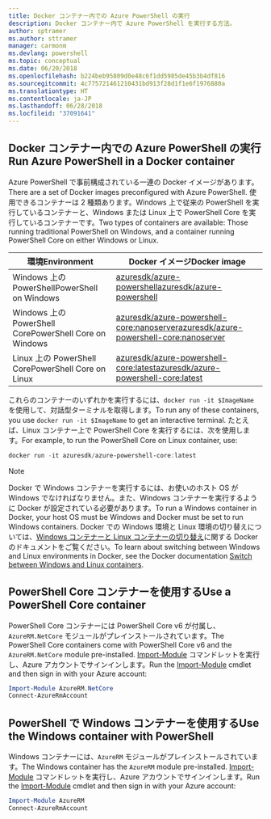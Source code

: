 ```yaml
---
title: Docker コンテナー内での Azure PowerShell の実行
description: Docker コンテナー内で Azure PowerShell を実行する方法。
author: sptramer
ms.author: sttramer
manager: carmonm
ms.devlang: powershell
ms.topic: conceptual
ms.date: 06/20/2018
ms.openlocfilehash: b224beb95809d0e48c6f1dd5985de45b3b4df816
ms.sourcegitcommit: 4c775721461210431bd913f28d1f1e6f1976880a
ms.translationtype: HT
ms.contentlocale: ja-JP
ms.lasthandoff: 06/28/2018
ms.locfileid: "37091641"
---
```

## <a name="run-azure-powershell-in-a-docker-container"></a><span data-ttu-id="63a4a-103">Docker コンテナー内での Azure PowerShell の実行</span><span class="sxs-lookup"><span data-stu-id="63a4a-103">Run Azure PowerShell in a Docker container</span></span>

<span data-ttu-id="63a4a-104">Azure PowerShell で事前構成されている一連の Docker イメージがあります。</span><span class="sxs-lookup"><span data-stu-id="63a4a-104">There are a set of Docker images preconfigured with Azure PowerShell.</span></span> <span data-ttu-id="63a4a-105">使用できるコンテナーは 2 種類あります。Windows 上で従来の PowerShell を実行しているコンテナーと、Windows または Linux 上で PowerShell Core を実行しているコンテナーです。</span><span class="sxs-lookup"><span data-stu-id="63a4a-105">Two types of containers are available: Those running traditional PowerShell on Windows, and a container running PowerShell Core on either Windows or Linux.</span></span>

| <span data-ttu-id="63a4a-106">環境</span><span class="sxs-lookup"><span data-stu-id="63a4a-106">Environment</span></span> | <span data-ttu-id="63a4a-107">Docker イメージ</span><span class="sxs-lookup"><span data-stu-id="63a4a-107">Docker image</span></span> |
|-------------|--------------|
| <span data-ttu-id="63a4a-108">Windows 上の PowerShell</span><span class="sxs-lookup"><span data-stu-id="63a4a-108">PowerShell on Windows</span></span> | [<span data-ttu-id="63a4a-109">azuresdk/azure-powershell</span><span class="sxs-lookup"><span data-stu-id="63a4a-109">azuresdk/azure-powershell</span></span>](https://hub.docker.com/r/azuresdk/azure-powershell/) |
| <span data-ttu-id="63a4a-110">Windows 上の PowerShell Core</span><span class="sxs-lookup"><span data-stu-id="63a4a-110">PowerShell Core on Windows</span></span> | [<span data-ttu-id="63a4a-111">azuresdk/azure-powershell-core:nanoserver</span><span class="sxs-lookup"><span data-stu-id="63a4a-111">azuresdk/azure-powershell-core:nanoserver</span></span>](https://hub.docker.com/r/azuresdk/azure-powershell-core/) |
| <span data-ttu-id="63a4a-112">Linux 上の PowerShell Core</span><span class="sxs-lookup"><span data-stu-id="63a4a-112">PowerShell Core on Linux</span></span> | [<span data-ttu-id="63a4a-113">azuresdk/azure-powershell-core:latest</span><span class="sxs-lookup"><span data-stu-id="63a4a-113">azuresdk/azure-powershell-core:latest</span></span>](https://hub.docker.com/r/azuresdk/azure-powershell-core/) |

<span data-ttu-id="63a4a-114">これらのコンテナーのいずれかを実行するには、`docker run -it $ImageName` を使用して、対話型ターミナルを取得します。</span><span class="sxs-lookup"><span data-stu-id="63a4a-114">To run any of these containers, you use `docker run -it $ImageName` to get an interactive terminal.</span></span> <span data-ttu-id="63a4a-115">たとえば、Linux コンテナー上で PowerShell Core を実行するには、次を使用します。</span><span class="sxs-lookup"><span data-stu-id="63a4a-115">For example, to run the PowerShell Core on Linux container, use:</span></span>

```powershell
docker run -it azuresdk/azure-powershell-core:latest
```

> [!NOTE]
> <span data-ttu-id="63a4a-116">Docker で Windows コンテナーを実行するには、お使いのホスト OS が Windows でなければなりません。また、Windows コンテナーを実行するように Docker が設定されている必要があります。</span><span class="sxs-lookup"><span data-stu-id="63a4a-116">To run a Windows container in Docker, your host OS must be Windows and Docker must be set to run Windows containers.</span></span> <span data-ttu-id="63a4a-117">Docker での Windows 環境と Linux 環境の切り替えについては、[Windows コンテナーと Linux コンテナーの切り替え](https://docs.docker.com/docker-for-windows/#switch-between-windows-and-linux-containers)に関する Docker のドキュメントをご覧ください。</span><span class="sxs-lookup"><span data-stu-id="63a4a-117">To learn about switching between Windows and Linux environments in Docker, see the Docker documentation [Switch between Windows and Linux containers](https://docs.docker.com/docker-for-windows/#switch-between-windows-and-linux-containers).</span></span>

## <a name="use-a-powershell-core-container"></a><span data-ttu-id="63a4a-118">PowerShell Core コンテナーを使用する</span><span class="sxs-lookup"><span data-stu-id="63a4a-118">Use a PowerShell Core container</span></span>

<span data-ttu-id="63a4a-119">PowerShell Core コンテナーには PowerShell Core v6 が付属し、`AzureRM.NetCore` モジュールがプレインストールされています。</span><span class="sxs-lookup"><span data-stu-id="63a4a-119">The PowerShell Core containers come with PowerShell Core v6 and the `AzureRM.NetCore` module pre-installed.</span></span> <span data-ttu-id="63a4a-120">[Import-Module](/powershell/module/microsoft.powershell.core/import-module) コマンドレットを実行し、Azure アカウントでサインインします。</span><span class="sxs-lookup"><span data-stu-id="63a4a-120">Run the [Import-Module](/powershell/module/microsoft.powershell.core/import-module) cmdlet and then sign in with your Azure account:</span></span>

```powershell
Import-Module AzureRM.NetCore
Connect-AzureRmAccount
```

## <a name="use-the-windows-container-with-powershell"></a><span data-ttu-id="63a4a-121">PowerShell で Windows コンテナーを使用する</span><span class="sxs-lookup"><span data-stu-id="63a4a-121">Use the Windows container with PowerShell</span></span>

<span data-ttu-id="63a4a-122">Windows コンテナーには、`AzureRM` モジュールがプレインストールされています。</span><span class="sxs-lookup"><span data-stu-id="63a4a-122">The Windows container has the `AzureRM` module pre-installed.</span></span> <span data-ttu-id="63a4a-123">[Import-Module](/powershell/module/microsoft.powershell.core/import-module) コマンドレットを実行し、Azure アカウントでサインインします。</span><span class="sxs-lookup"><span data-stu-id="63a4a-123">Run the [Import-Module](/powershell/module/microsoft.powershell.core/import-module) cmdlet and then sign in with your Azure account:</span></span>

```powershell
Import-Module AzureRM
Connect-AzureRmAccount
```